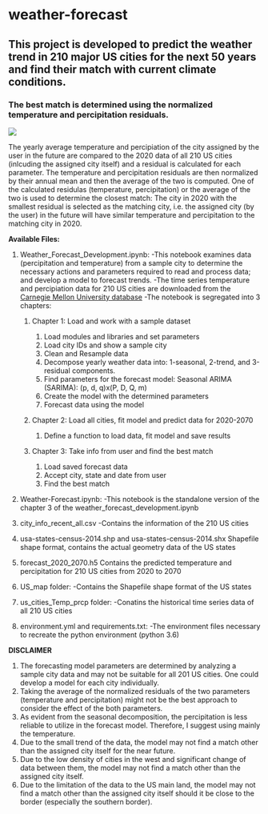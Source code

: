 # weather-forecast

## This project is developed to predict the weather trend in 210 major US cities for the next 50 years  and find their match with current climate conditions.

### The best match is determined using the normalized temperature and percipitation residuals. 

![](images/Boston_Massachusetts_2070.png?raw=true)

The yearly average temperature and percipiation of the city assigned by the user in the future are compared to the 2020 data of all 210 US cities (inlcuding the assigned city itself) and a residual is calculated for each parameter. The temperature and percipitation residuals are then normalized by their annual mean and then the average of the two is computed. One of the calculated residulas (temperature, percipitation) or the average of the two is used to determine the closest match: The city in 2020 with the smallest residual is selected as the matching city, i.e. the assigned city (by the user) in the future will have similar temperature and percipitation to the matching city in 2020.

**Available Files:**
1. Weather_Forecast_Development.ipynb: 
  -This notebook examines data (percipitation and temperature) from a sample city to determine the necessary actions and parameters required to read and process data; and develop a model to forecast trends.
  -The time series temperature and percipiation data for 210 US cities are downloaded from the [Carnegie Mellon University database](https://kilthub.cmu.edu/articles/dataset/Compiled_daily_temperature_and_precipitation_data_for_the_U_S_cities/7890488)
  -The notebook is segregated into 3 chapters:
    1. Chapter 1: Load and work with a sample dataset
       1. Load modules and libraries and set parameters
       2. Load city IDs and show a sample city
       3. Clean and Resample data
       4. Decompose yearly weather data into: 1-seasonal, 2-trend, and 3-residual components. 
       5. Find parameters for the forecast model: Seasonal ARIMA (SARIMA): (p, d, q)x(P, D, Q, m) 
       6. Create the model with the determined parameters 
       7. Forecast data using the model
      
    2. Chapter 2: Load all cities, fit model and predict data for 2020-2070  
       1. Define a function to load data, fit model and save results 
      
    3. Chapter 3: Take info from user and find the best match 
       1. Load saved forecast data
       2. Accept city, state and date from user 
       3. Find the best match
        
2. Weather-Forecast.ipynb:
  -This notebook is the standalone version of the chapter 3 of the weather_forecast_development.ipynb
    
3. city_info_recent_all.csv
  -Contains the information of the 210 US cities
    
4. usa-states-census-2014.shp and usa-states-census-2014.shx
    Shapefile shape format, contains the actual geometry data of the US states
    
5. forecast_2020_2070.h5
    Contains the predicted temperature and percipitation for 210 US cities from 2020 to 2070
    
6. US_map folder:
  -Contains the Shapefile shape format of the US states
  
7. us_cities_Temp_prcp folder:
  -Conatins the historical time series data of all 210 US cities
  
8. environment.yml and requirements.txt:
  -The environment files necessary to recreate the python environment (python 3.6)
    
**DISCLAIMER**
1. The forecasting model parameters are determined by analyzing a sample city data and may not be suitable for all 201 US cities. One could develop a model for each city individually.
2. Taking the average of the normalized residuals of the two parameters (temperature and percipitation) might not be the best approach to consider the effect of the both parameters.
3. As evident from the seasonal decomposition, the percipitation is less reliable to utilize in the forecast model. Therefore, I suggest using mainly the temperature.
4. Due to the small trend of the data, the model may not find a match other than the assigned city itself for the near future. 
5. Due to the low density of cities in the west and significant change of data between them, the model may not find a match other than the assigned city itself.
6. Due to the limitation of the data to the US main land, the model may not find a match other than the assigned city itself should it be close to the border (especially the southern border).
    
